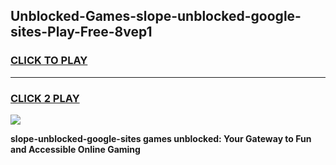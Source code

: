 
## Unblocked-Games-slope-unblocked-google-sites-Play-Free-8vep1
<h3>
<a href="https://premium76.site?title=slope-unblocked-google-sites&ref=18A1">CLICK TO PLAY</a></h3>
<hr>

<h3>
<a href="https://premium76.site?title=slope-unblocked-google-sites&ref=18A1">CLICK 2 PLAY</a>
  
</h3>

<a href="https://premium76.site?title=slope-unblocked-google-sites&ref=18A1"><img src="https://clearcache.store/games.png"></a>


**slope-unblocked-google-sites games unblocked: Your Gateway to Fun and Accessible Online Gaming**
